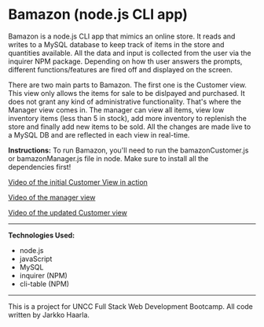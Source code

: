 # Bamazon (node.js CLI app)
Bamazon is a node.js CLI app that mimics an online store. It reads and writes to a MySQL database to keep track of items in the store and quantities available. All the data and input is collected from the user via the inquirer NPM package. Depending on how th user answers the prompts, different functions/features are fired off and displayed on the screen. 

There are two main parts to Bamazon. The first one is the Customer view. This view only allows the items for sale to be dislpayed and purchased. It does not grant any kind of administrative functionality. That's where the Manager view comes in. The manager can view all items, view low inventory items (less than 5 in stock), add more inventory to replenish the store and finally add new items to be sold. All the changes are made live to a MySQL DB and are reflected in each view in real-time. 

**Instructions:**
To run Bamazon, you'll need to run the bamazonCustomer.js or bamazonManager.js file in node. Make sure to install all the dependencies first!

[Video of the initial Customer View in action](https://drive.google.com/file/d/1NIhFH9m4jqzVOa3jvpPiZHRhV09lTZAN/view?usp=sharing)

[Video of the manager view](https://drive.google.com/file/d/1fZBSdX-ZwnCV_pacH5bakEMzYvx76HQI/view?usp=sharing)

[Video of the updated Customer view](https://drive.google.com/file/d/1Hy7ZK5xf5tU0h-p3sDiW86_-Xmky3lGY/view?usp=sharing)

___
**Technologies Used:**
* node.js
* javaScript
* MySQL
* inquirer (NPM)
* cli-table (NPM)
___
This is a project for UNCC Full Stack Web Development Bootcamp. All code written by Jarkko Haarla.